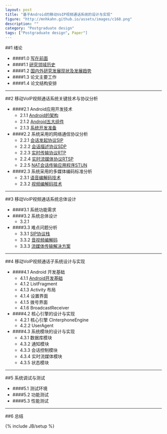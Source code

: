 ```yaml
---
layout: post
title: "基于Android的移动VoIP视频通话系统的设计与实现"
figure: "http://mnhkahn.github.io/assets/images/c168.png"
description: ""
category: "Postgraduate design"
tags: ["Postgraduate design", Paper"]
---
```


##1 绪论
+ ####1.0 [写在前面](http://cyeam.com/postgraduate%20design/2014/04/16/pager_preface/)
+ ####1.1 [研究领域历史](http://cyeam.com/postgraduate%20design/2014/04/17/pager_history/)
+ ####1.2 [国内外研究发展现状及发展趋势](http://cyeam.com/postgraduate%20design/2014/04/17/pager_current/)
+ ####1.3 论文主要工作
+ ####1.4 论文结构安排

---
##2 移动VoIP视频通话系统关键技术与协议分析
+ ####2.1 Android应用开发技术
	+ 2.1.1 [Android的架构](http://cyeam.com/postgraduate%20design/2014/04/17/pager_android_framework/)
	+ 2.1.2 [Android五大组件](http://cyeam.com/postgraduate%20design/2014/02/05/android_quickstart/)
	+ 2.1.3 [系统开发准备](http://cyeam.com/postgraduate%20design/2014/04/17/pager_prepare/)
+ ####2.2 系统采用的网络通信协议分析
    + 2.2.1 [会话发起协议SIP](http://mnhkahn.github.io/postgraduate%20design/2014/03/05/sip/)
    + 2.2.2 [会话描述协议SDP](http://mnhkahn.github.io/postgraduate%20design/2014/04/17/pager_sdp/)
    + 2.2.3 [实时传输协议RTP](http://mnhkahn.github.io/postgraduate%20design/2014/04/17/pager_rtp/)
    + 2.2.4 [实时流媒体协议RTSP](http://mnhkahn.github.io/postgraduate%20design/2014/04/17/pager_rtsp/)
    + 2.2.5 [NAT会话传输应用程序STUN](http://mnhkahn.github.io/postgraduate%20design/2014/04/17/pager_stun/)
+ ####2.3 系统采用的多媒体编码标准分析
    + 2.3.1 [语音编解码技术](http://mnhkahn.github.io/postgraduate%20design/2014/04/17/pager_audio/)
    + 2.3.2 [视频编解码技术](http://mnhkahn.github.io/postgraduate%20design/2014/04/17/pager_video/)

---

##3 移动VoIP视频通话系统总体设计
+ ####3.1 系统功能需求
+ ####3.2 系统总体设计
    + 3.2.1 
+ ####3.3 难点问题分析
    + 3.3.1 [SIP协议栈](http://cyeam.com/postgraduate%20design/2014/04/18/pager_sip/)
    + 3.3.2 [音视频编解码]()
    + 3.3.3 [流媒体传输解决方案]()


---

##4 移动VoIP视频通话子系统设计与实现
+ ####4.1 Android 开发基础
    + 4.1.1 [Android开发基础](http://mnhkahn.github.io/postgraduate%20design/2014/02/05/android_quickstart/)
    + 4.1.2 ListFragment
    + 4.1.3 Activity 布局
    + 4.1.4 设置界面
    + 4.1.5 拨号界面
    + 4.1.6 BroadcastReceiver
+ ####4.2 核心引擎的设计与实现
    + 4.2.1 核心引擎 CInterphoneEngine
    + 4.2.2 UserAgent
+ ####4.3 系统模块的设计与实现
    + 4.3.1 数据库模块
    + 4.3.2 通知模块
    + 4.3.3 会话控制模块
    + 4.3.4 实时流媒体模块
    + 4.3.5 状态模块
---
##5 系统调试与测试
+ ####5.1 测试环境
+ ####5.2 功能测试
+ ####5.3 性能测试
---
##6 总结

{% include JB/setup %}